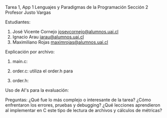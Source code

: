 Tarea 1, App 1 Lenguajes y Paradigmas de la Programación Sección 2
Profesor Justo Vargas

Estudiantes: 
1. José Vicente Cornejo josevcornejo@alumnos.uai.cl
2. Ignacio Arau iarau@alumnos.uai.cl
3. Maximiliano Rojas maximrojas@alumnos.uai.cl

Explicación por archivo:
1. main.c:
   
2. order.c: utiliza el order.h para 

3. order.h:


Uso de AI's para la evaluación:


Preguntas:
¿Qué fue lo más complejo o interesante de la tarea?
¿Cómo enfrentaron los errores, pruebas y debugging?
¿Qué lecciones aprendieron al implementar en C este tipo de lectura de archivos y cálculos de métricas?
